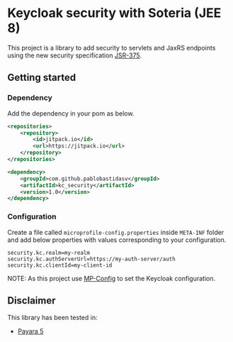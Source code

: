 # Keycloak security with Soteria (JEE 8)

This project is a library to add security to servlets and JaxRS endpoints using the new security specification 
[JSR-375](https://jcp.org/en/jsr/detail?id=375).  

## Getting started

### Dependency

Add the dependency in your pom as below.

```xml
<repositories>
    <repository>
        <id>jitpack.io</id>
        <url>https://jitpack.io</url>
    </repository>
</repositories>
```

```xml
<dependency>
    <groupId>com.github.pablobastidasv</groupId>
    <artifactId>kc_security</artifactId>
    <version>1.0</version>
</dependency>
```

### Configuration

Create a file called `microprofile-config.properties` inside `META-INF` folder and add below properties with values 
corresponding to your configuration.

```properties
security.kc.realm=my-realm
security.kc.authServerUrl=https://my-auth-server/auth
security.kc.clientId=my-client-id
``` 

NOTE: As this project use [MP-Config](http://microprofile.io/project/eclipse/microprofile-config) to set the Keycloak 
configuration.

## Disclaimer

This library has been tested in:

 - [Payara 5](http://www.payara.org/)